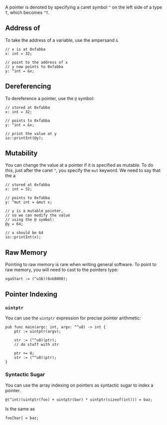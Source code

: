 A pointer is denoted by specifying a caret symbol `^` on the left side of a type `T`, which becomes `^T`.

## Address of
To take the address of a variable, use the ampersand `&`

	// x is at 0xfabba
	x: int = 32;

	// point to the address of x
	// y now points to 0xfabba
	y: ^int = &x;

## Dereferencing
To dereference a pointer, use the `@` symbol:

	// stored at 0xfabba
	x: int = 32;

	// points to 0xfabba
	y: ^int = &x;

	// print the value at y
	io::printInt(@y);

## Mutability
You can change the value at a pointer if it is specified as mutable. To do this, just after the caret `^`, you specify the `mut` keyword. We need to say that the a

	// stored at 0xfabba
	x: int = 32;

	// points to 0xfabba
	y: ^mut int = &mut x;

	// y is a mutable pointer,
	// so we can modify the value
	// using the @ symbol:
	@y = 64;

	// x should be 64
	io::printInt(x);

## Raw Memory
Pointing to raw memory is rare when writing general software. To point to raw memory, you will need to cast to the pointers type:

	vgaStart := (^u16)(0xb8000);

## Pointer Indexing
### `uintptr`
You can use the `uintptr` expression for precise pointer arithmetic:

	pub func main(argc: int, argv: ^^u8) -> int {
		ptr := uintptr(argv);

		str := (^^u8)(ptr);
		// do stuff with str

		ptr += 8;
		str := (^^u8)(ptr);
	}

### Syntactic Sugar
You can use the array indexing on pointers as syntactic sugar to index a pointer.

	@(^int)(uintptr(foo) + uintptr(bar) * uintptr(sizeof(int))) = baz;

Is the same as
	
	foo[bar] = baz;

